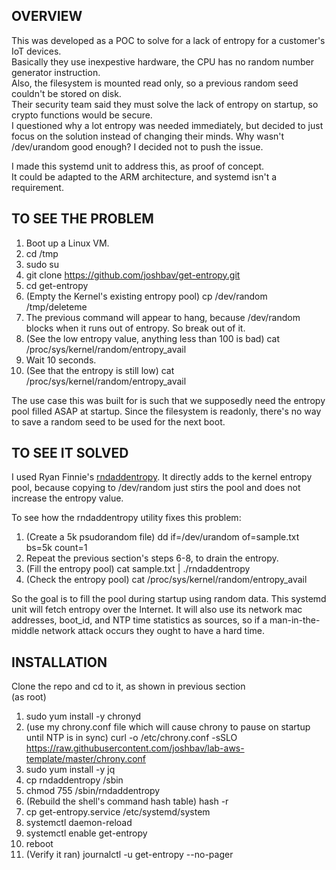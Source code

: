 ## OVERVIEW
This was developed as a POC to solve for a lack of entropy for a customer's IoT devices.  
Basically they use inexpestive hardware, the CPU has no random number generator instruction.  
Also, the filesystem is mounted read only, so a previous random seed couldn't be stored on disk.  
Their security team said they must solve the lack of entropy on startup, so crypto functions would be secure.  
I questioned why a lot entropy was needed immediately, but decided to just focus on the solution instead of changing their minds. 
Why wasn't /dev/urandom good enough? I decided not to push the issue.  
  
I made this systemd unit to address this, as proof of concept.  
It could be adapted to the ARM architecture, and systemd isn't a requirement.  
  
## TO SEE THE PROBLEM  
1. Boot up a Linux VM.  
2. cd /tmp  
3. sudo su  
4. git clone https://github.com/joshbav/get-entropy.git  
5. cd get-entropy  
4. (Empty the Kernel's existing entropy pool) cp /dev/random /tmp/deleteme  
5. The previous command will appear to hang, because /dev/random blocks when it runs out of entropy. So break out of it.  
6. (See the low entropy value, anything less than 100 is bad) cat /proc/sys/kernel/random/entropy_avail  
7. Wait 10 seconds.  
8. (See that the entropy is still low) cat /proc/sys/kernel/random/entropy_avail  
  
The use case this was built for is such that we supposedly need the entropy pool filled ASAP at startup.  Since the filesystem is readonly, there's no way to save a random seed to be used for the next boot.  
  
## TO SEE IT SOLVED  
  
I used Ryan Finnie's [rndaddentropy](https://github.com/rfinnie/twuewand/blob/master/rndaddentropy/rndaddentropy.c). It directly adds to the kernel entropy pool, because copying to /dev/random just stirs the pool and does not increase the entropy value.  
  
To see how the rndaddentropy utility fixes this problem:  
1. (Create a 5k psudorandom file) dd if=/dev/urandom of=sample.txt bs=5k count=1
2. Repeat the previous section's steps 6-8, to drain the entropy.  
3. (Fill the entropy pool) cat sample.txt | ./rndaddentropy  
4. (Check the entropy pool) cat /proc/sys/kernel/random/entropy_avail  
  
So the goal is to fill the pool during startup using random data. This systemd unit will fetch entropy over the Internet. It will also use its network mac addresses, boot_id, and NTP time statistics as sources, so if a man-in-the-middle network attack occurs they ought to have a hard time.  
  
## INSTALLATION
Clone the repo and cd to it, as shown in previous section  
(as root)
1. sudo yum install -y chronyd 
2. (use my chrony.conf file which will cause chrony to pause on startup until NTP is in sync) curl -o /etc/chrony.conf -sSLO https://raw.githubusercontent.com/joshbav/lab-aws-template/master/chrony.conf  
3. sudo yum install -y jq  
4. cp rndaddentropy /sbin  
5. chmod 755 /sbin/rndaddentropy  
6. (Rebuild the shell's command hash table) hash -r  
7. cp get-entropy.service /etc/systemd/system  
7. systemctl daemon-reload  
8. systemctl enable get-entropy  
10. reboot  
11. (Verify it ran) journalctl -u get-entropy --no-pager
  
